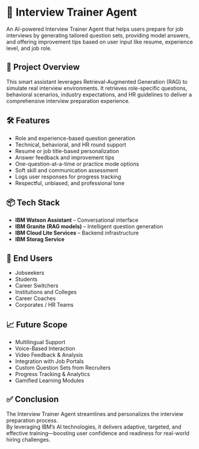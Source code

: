 # 🧠 Interview Trainer Agent

An AI-powered Interview Trainer Agent that helps users prepare for job interviews by generating tailored question sets, providing model answers, and offering improvement tips based on user input like resume, experience level, and job role.

## 🚀 Project Overview

This smart assistant leverages Retrieval-Augmented Generation (RAG) to simulate real interview environments. It retrieves role-specific questions, behavioral scenarios, industry expectations, and HR guidelines to deliver a comprehensive interview preparation experience.

## 🛠️ Features

- Role and experience-based question generation  
- Technical, behavioral, and HR round support  
- Resume or job title-based personalization  
- Answer feedback and improvement tips  
- One-question-at-a-time or practice mode options  
- Soft skill and communication assessment  
- Logs user responses for progress tracking  
- Respectful, unbiased, and professional tone

## 📦 Tech Stack

- **IBM Watson Assistant** – Conversational interface  
- **IBM Granite (RAG models)** – Intelligent question generation  
- **IBM Cloud Lite Services** – Backend infrastructure
- **IBM Storag Service** 

## 👥 End Users

- Jobseekers  
- Students  
- Career Switchers  
- Institutions and Colleges  
- Career Coaches  
- Corporates / HR Teams  

## 📈 Future Scope

- Multilingual Support  
- Voice-Based Interaction  
- Video Feedback & Analysis  
- Integration with Job Portals  
- Custom Question Sets from Recruiters  
- Progress Tracking & Analytics  
- Gamified Learning Modules  

## ✅ Conclusion

The Interview Trainer Agent streamlines and personalizes the interview preparation process.  
By leveraging IBM’s AI technologies, it delivers adaptive, targeted, and effective training—boosting user confidence and readiness for real-world hiring challenges.



